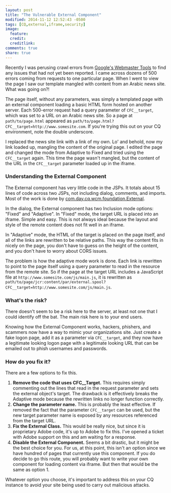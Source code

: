 ```yaml
---
layout: post
title: "The Vulnerable External Component"
modified: 2014-11-12 12:52:43 -0500
tags: [CQ,external,iframe,security]
image:
  feature: 
  credit: 
  creditlink: 
comments: true
share: true
---
```


Recently I was perusing crawl errors from [Google's Webmaster Tools](https://www.google.com/webmasters/tools/) to find any issues that had not yet been reported. I came across dozens of 500 errors coming from requests to one particular page. When I went to view the page I saw our template mangled with content from an Arabic news site. What was going on?!

The page itself, without any parameters, was simply a templated page with an external component loading a basic HTML form hosted on another server. Each 500-error request had a query parameter of `CFC__target`, which was set to a URL on an Arabic news site. So a page at `path/to/page.html` appeared as `path/to/page.html?CFC__target=http://www.somesite.com`. If you're trying this out on your CQ environment, note the double underscore.

I replaced the news site link with a link of my own. Lo' and behold, now my link loaded up, mangling the content of the original page. I edited the page and changed the mode from Adaptive to Fixed and tried using the `CFC__target` again. This time the page wasn't mangled, but the content of the URL in the `CFC__target` parameter loaded up in the iframe.

### Understanding the External Component

The External component has very little code in the JSPs. It totals about 15 lines of code across two JSPs, not including dialog, comments, and imports. Most of the work is done by [com.day.cq.wcm.foundation.External](http://docs.adobe.com/docs/en/cq/current/javadoc/com/day/cq/wcm/foundation/External.html).

In the dialog, the External component has two Inclusion mode options: "Fixed" and "Adaptive". In "Fixed" mode, the target URL is placed into an iframe. Simple and easy. This is not always ideal because the layout and style of the remote content does not fit well in an iframe. 

In "Adaptive" mode, the HTML of the target is placed on the page itself, and all of the links are rewritten to be relative paths. This way the content fits in nicely on the page, you don't have to guess on the height of the content, and you don't have to worry about CORS issues.

The problem is how the adaptive mode work is done. Each link is rewritten to point to the page itself using a query parameter to read in the resource from the remote site. So if the page at the target URL includes a JavaScript file at `http://www.somesite.com/js/main.js`, it is rewritten as `path/to/page/jcr:content/par/external.spool?CFC__target=http://www.somesite.com/js/main.js`.

### What's the risk?

There doesn't seem to be a risk here to the server, at least not one that I could identify off the bat. The main risk here is to your end users.

Knowing how the External Component works, hackers, phishers, and scammers now have a way to mimic your organizations site. Just create a fake logon page, add it as a parameter via `CFC__target`, and they now have a legitimate looking logon page with a legitimate looking URL that can be emailed out to phish usernames and passwords.

### How do you fix it?

There are a few options to fix this. 

1. **Remove the code that uses CFC__Target.** This requires simply commenting out the lines that read in the request parameter and sets the external object's target. The drawback is it effectively breaks the Adaptive mode because the rewritten links no longer function correctly.
2. **Change the parameter name.** This is probably the least effective. If removed the fact that the parameter `CFC__target` can be used, but the new target parameter name is exposed by any resources referenced from the target URL.
3. **Fix the External Class.** This would be really nice, but since it is proprietary Adobe code, it's up to Adobe to fix this. I've opened a ticket with Adobe support on this and am waiting for a response.
3. **Disable the External Component.** Seems a bit drastic, but it might be the best choice for you. For us, at this point, this isn't an option since we have hundred of pages that currently use this component. If you do decide to go this route, you will probably want to write your own component for loading content via iframe. But then that would be the same as option 1.

Whatever option you choose, it's important to address this on your CQ instance to avoid your site being used to carry out malicious attacks.

